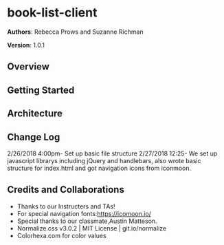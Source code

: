 # book-list-client

**Authors**: Rebecca Prows and Suzanne Richman 

**Version**: 1.0.1

## Overview


## Getting Started


## Architecture


## Change Log
2/26/2018 
4:00pm- Set up basic file structure
2/27/2018
12:25- We set up javascript librarys including jQuery and handlebars, also wrote basic structure for index.html and got navigation icons from iconmoon.


## Credits and Collaborations
* Thanks to our Instructers and TAs!
* For special navigation fonts:https://icomoon.io/
* Special thanks to our classmate,Austin Matteson.
* Normalize.css v3.0.2 | MIT License | git.io/normalize
* Colorhexa.com for color values